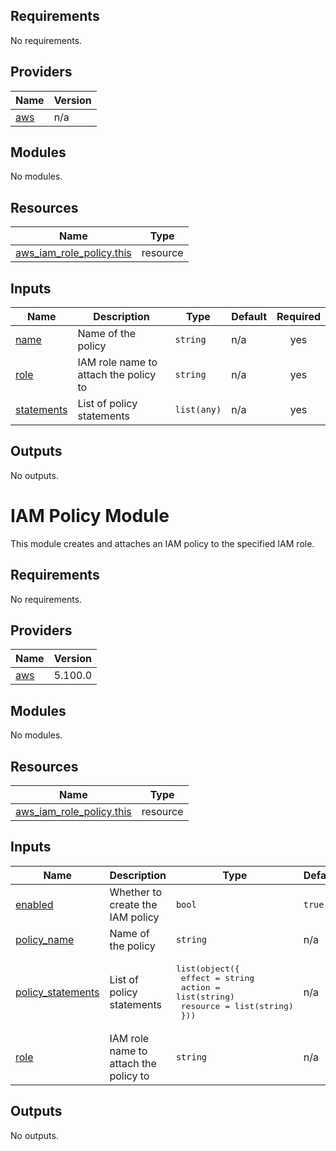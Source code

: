 ## Requirements

No requirements.

## Providers

| Name | Version |
|------|---------|
| <a name="provider_aws"></a> [aws](#provider\_aws) | n/a |

## Modules

No modules.

## Resources

| Name | Type |
|------|------|
| [aws_iam_role_policy.this](https://registry.terraform.io/providers/hashicorp/aws/latest/docs/resources/iam_role_policy) | resource |

## Inputs

| Name | Description | Type | Default | Required |
|------|-------------|------|---------|:--------:|
| <a name="input_name"></a> [name](#input\_name) | Name of the policy | `string` | n/a | yes |
| <a name="input_role"></a> [role](#input\_role) | IAM role name to attach the policy to | `string` | n/a | yes |
| <a name="input_statements"></a> [statements](#input\_statements) | List of policy statements | `list(any)` | n/a | yes |

## Outputs

No outputs.

# IAM Policy Module

This module creates and attaches an IAM policy to the specified IAM role.

<!-- BEGIN_TF_DOCS -->
## Requirements

No requirements.

## Providers

| Name | Version |
|------|---------|
| <a name="provider_aws"></a> [aws](#provider\_aws) | 5.100.0 |

## Modules

No modules.

## Resources

| Name | Type |
|------|------|
| [aws_iam_role_policy.this](https://registry.terraform.io/providers/hashicorp/aws/latest/docs/resources/iam_role_policy) | resource |

## Inputs

| Name | Description | Type | Default | Required |
|------|-------------|------|---------|:--------:|
| <a name="input_enabled"></a> [enabled](#input\_enabled) | Whether to create the IAM policy | `bool` | `true` | no |
| <a name="input_policy_name"></a> [policy\_name](#input\_policy\_name) | Name of the policy | `string` | n/a | yes |
| <a name="input_policy_statements"></a> [policy\_statements](#input\_policy\_statements) | List of policy statements | <pre>list(object({<br/>    effect   = string<br/>    action   = list(string)<br/>    resource = list(string)<br/>  }))</pre> | n/a | yes |
| <a name="input_role"></a> [role](#input\_role) | IAM role name to attach the policy to | `string` | n/a | yes |

## Outputs

No outputs.
<!-- END_TF_DOCS -->